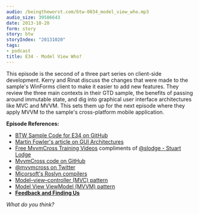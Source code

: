 ```yaml
---
audio: /beingtheworst.com/btw-0034_model_view_who.mp3
audio_size: 39586643
date: 2013-10-20
form: story
story: btw
storyIndex: "20131020"
tags:
- podcast
title: E34 - Model View Who?
---
```

<p>This episode is the second of a three part series on client-side development.  Kerry and Rinat discuss the changes that were made to the sample's WinForms client to make it easier to add new features.  They review the three main contexts in their GTD sample, the benefits of passing around immutable state, and dig into graphical user interface architectures like MVC and MVVM.  This sets them up for the next episode where they apply MVVM to the sample's cross-platform mobile application.</p>


<p><strong>Episode References:</strong></p>
<ul>
<li><a href="https://github.com/beingtheworst/btw-gtd/tree/E34">BTW Sample Code for E34 on GitHub</a></li>
<li><a href="http://martinfowler.com/eaaDev/uiArchs.html">Martin Fowler's article on GUI Architectures</a></li>
<li><a href="http://mvvmcross.blogspot.com/">Free MvvmCross Training Videos</a> compliments of <a href="https://twitter.com/slodge">@slodge - Stuart Lodge</a></li>
<li><a href="https://github.com/MvvmCross/MvvmCross">MvvmCross code on GitHub</a></li>
<li><a href="https://twitter.com/MvvmCross">@mvvmcross on Twitter</a></li>
<li><a href="http://en.wikipedia.org/wiki/Microsoft_Roslyn">Micorsoft's Roslyn compilers</a></li>
<li><a href="http://en.wikipedia.org/wiki/Model_view_controller">Model–view–controller (MVC) pattern</a></li>
<li><a href="http://en.wikipedia.org/wiki/MVVM">Model View ViewModel (MVVM) pattern</a></li>
<li><strong><a href="http://beingtheworst.com/about">Feedback and Finding Us</a></strong></li>
</ul>
<p><em>What do you think?</em></p>
